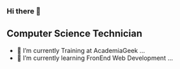 ### Hi there 👋

## Computer Science Technician

- :rowboat: I’m currently Training at AcademiaGeek ...
- :electric_plug: I’m currently learning FronEnd Web Development ...

<!--
**Biggiegun/Biggiegun** is a ✨ _special_ ✨ repository because its `README.md` (this file) appears on your GitHub profile.

Here are some ideas to get you started:

- 🔭 I’m currently working on ...
- 👯 I’m looking to collaborate on ...
- 🤔 I’m looking for help with ...
- 💬 Ask me about ...
- 📫 How to reach me: ...
- 😄 Pronouns: ...
- ⚡ Fun fact: ...
-->
